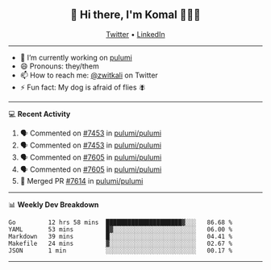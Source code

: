 <h2 align="center"> 👋 Hi there, I'm Komal 🧑🏾‍💻 </h2>
<p align="center">
    <a href="https://twitter.com/zwitkali">Twitter</a> •
    <a href="https://www.linkedin.com/in/komal-ali/">LinkedIn</a>
</p>

--------

- 🔭 I’m currently working on [pulumi](https://github.com/pulumi/pulumi)
- 😄 Pronouns: they/them
- 📫 How to reach me: [@zwitkali](https://twitter.com/zwitkali) on Twitter
- ⚡ Fun fact: My dog is afraid of flies 🪰

--------
💻 **Recent Activity**

<!--START_SECTION:activity-->
1. 🗣 Commented on [#7453](https://github.com/pulumi/pulumi/issues/7453) in [pulumi/pulumi](https://github.com/pulumi/pulumi)
2. 🗣 Commented on [#7453](https://github.com/pulumi/pulumi/issues/7453) in [pulumi/pulumi](https://github.com/pulumi/pulumi)
3. 🗣 Commented on [#7605](https://github.com/pulumi/pulumi/issues/7605) in [pulumi/pulumi](https://github.com/pulumi/pulumi)
4. 🗣 Commented on [#7605](https://github.com/pulumi/pulumi/issues/7605) in [pulumi/pulumi](https://github.com/pulumi/pulumi)
5. 🎉 Merged PR [#7614](https://github.com/pulumi/pulumi/pull/7614) in [pulumi/pulumi](https://github.com/pulumi/pulumi)
<!--END_SECTION:activity-->

--------

📊 **Weekly Dev Breakdown**
<!--START_SECTION:waka-->
```text
Go         12 hrs 58 mins  █████████████████████▓░░░   86.68 % 
YAML       53 mins         █▓░░░░░░░░░░░░░░░░░░░░░░░   06.00 % 
Markdown   39 mins         █░░░░░░░░░░░░░░░░░░░░░░░░   04.41 % 
Makefile   24 mins         ▓░░░░░░░░░░░░░░░░░░░░░░░░   02.67 % 
JSON       1 min           ░░░░░░░░░░░░░░░░░░░░░░░░░   00.17 % 
```
<!--END_SECTION:waka-->

--------